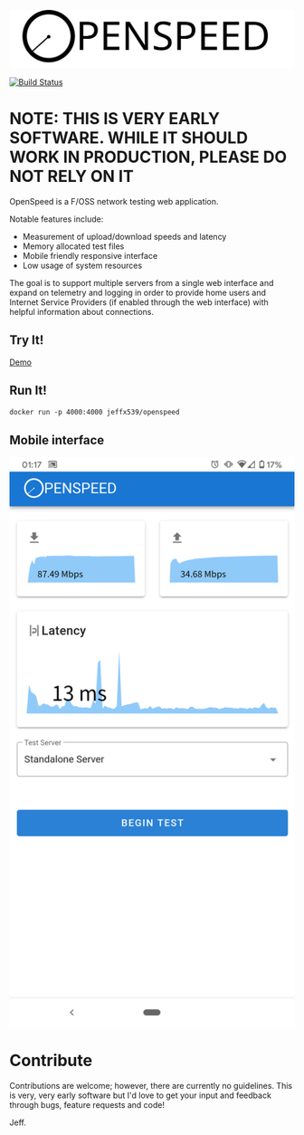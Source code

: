 ![OpenSpeed](https://raw.githubusercontent.com/Jeffx539/openspeed/master/web/src/assets/openspeed-logo-black.svg)

[![Build Status](https://travis-ci.org/Jeffx539/openspeed.svg?branch=master)](https://travis-ci.org/Jeffx539/openspeed)



# NOTE: THIS IS VERY EARLY SOFTWARE. WHILE IT SHOULD WORK IN PRODUCTION, PLEASE DO NOT RELY ON IT

OpenSpeed is a F/OSS network testing web application.

Notable features include:
* Measurement of upload/download speeds and latency
* Memory allocated test files
* Mobile friendly responsive interface
* Low usage of system resources

The goal is to support multiple servers from a single web interface and expand on telemetry and logging in order to provide home users and Internet Service Providers (if enabled through the web interface) with helpful information about connections.



## Try It!

[Demo](https://openspeed.pug.jm.id.au/)



## Run It!

```shell
docker run -p 4000:4000 jeffx539/openspeed
```


## Mobile interface

![Mobile](https://raw.githubusercontent.com/Jeffx539/openspeed/master/web/src/assets/screenshot-mobile.png)


# Contribute

Contributions are welcome; however, there are currently no guidelines. This is very, very early software but I'd love to get your input and feedback through bugs, feature requests and code!


Jeff.
